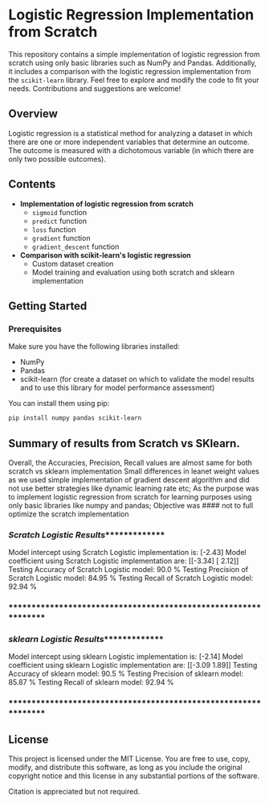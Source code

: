 # Logistic Regression Implementation from Scratch

This repository contains a simple implementation of logistic regression from scratch using only basic libraries such as NumPy and Pandas. Additionally, it includes a comparison with the logistic regression implementation from the `scikit-learn` library. Feel free to explore and modify the code to fit your needs. Contributions and suggestions are welcome!

## Overview

Logistic regression is a statistical method for analyzing a dataset in which there are one or more independent variables that determine an outcome. The outcome is measured with a dichotomous variable (in which there are only two possible outcomes).

## Contents

- **Implementation of logistic regression from scratch**
  - `sigmoid` function
  - `predict` function
  - `loss` function
  - `gradient` function
  - `gradient_descent` function
- **Comparison with scikit-learn's logistic regression**
  - Custom dataset creation
  - Model training and evaluation using both scratch and sklearn implementation 

## Getting Started

### Prerequisites

Make sure you have the following libraries installed:

- NumPy
- Pandas
- scikit-learn (for create a dataset on which to validate the model results and to use this library for model performance assessment)


You can install them using pip:

```bash
pip install numpy pandas scikit-learn
```

## Summary of results from Scratch vs SKlearn. 
Overall, the Accuracies, Precision, Recall values are almost same for both scratch vs sklearn implementation
Small differences in leanet weight values as we used simple implementation of gradient descent algorithm and did not use better strategies 
like dynamic learning rate etc; As the purpose was to implement logistic regression from scratch for learning purposes using only basic libraries like numpy and pandas; Objective was #### not to full optimize the scratch implementation
### *************************Scratch Logistic Results**************************************
Model intercept using Scratch Logistic implementation is: [-2.43]
Model coefficient using Scratch Logistic implementation are: [[-3.34] [ 2.12]]
Testing Accuracy of Scratch Logistic model: 90.0 %
Testing Precision of Scratch Logistic model: 84.95 %
Testing Recall of Scratch Logistic model: 92.94 %
### ***************************************************************
### *************************sklearn Logistic Results**************************************
Model intercept using sklearn Logistic implementation is: [-2.14]
Model coefficient using sklearn Logistic implementation are: [[-3.09  1.89]]
Testing Accuracy of sklearn model: 90.5 %
Testing Precision of sklearn model: 85.87 %
Testing Recall of sklearn model: 92.94 %
### ***************************************************************


## License

This project is licensed under the MIT License. You are free to use, copy, modify, and distribute this software, as long as you include the original copyright notice and this license in any substantial portions of the software.

Citation is appreciated but not required.
